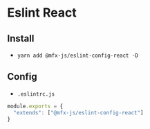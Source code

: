 # Eslint React

## Install
+ `yarn add @mfx-js/eslint-config-react -D`

## Config
+ `.eslintrc.js`
```js
module.exports = {
  "extends": ["@mfx-js/eslint-config-react"]
}
```
